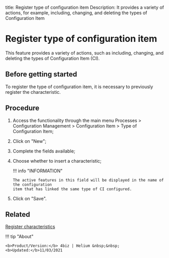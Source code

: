 title: Register type of configuration item
Description: It provides a variety of actions, for example, including, changing, and deleting the types of Configuration Item
# Register type of configuration item

This feature provides a variety of actions, such as including, changing, and 
deleting the types of Configuration Item (CI).

Before getting started
--------------------------

To register the type of configuration item, it is necessary to previously
register the characteristic.

Procedure
-------------

1.  Access the functionality through the main menu Processes \> Configuration
    Management \> Configuration Item \> Type of Configuration Item;

2.  Click on "New";

3.  Complete the fields available;

4.  Choose whether to insert a characteristic;

    !!! info "INFORMATION"
    
        The active features in this field will be displayed in the name of the configuration 
        item that has linked the same type of CI configured.

5.  Click on "Save".

Related
-------

[Register characteristics](/en-us/4biz-helium/processes/configuration/configuration/register-characteristics.html)

!!! tip "About"

    <b>Product/Version:</b> 4biz | Helium &nbsp;&nbsp;
    <b>Updated:</b>11/03/2021
